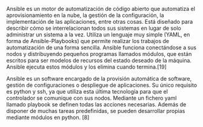 Ansible es un motor de automatización de código abierto que automatiza el aprovisionamiento en la nube, la gestión de la configuración, la implementación de las aplicaciones, entre otras cosas. Está diseñado para describir cómo se interrelacionan todos sus sistemas en lugar de solo administrar un sistema a la vez. Utiliza un lenguaje muy simple (YAML, en forma de Ansible-Playbooks) que permite realizar los trabajos de automatización de una forma sencilla. Ansible funciona conectándose a sus nodos y distribuyendo pequeños programas llamados módulos, que están escritos para ser modelos de recursos del estado deseado de la máquina. Ansible ejecuta estos módulos y los elimina cuando termina.[19]

Ansible es un software encargado de la provisión automática de software, gestión de configuraciones o despliegue de aplicaciones. Su único requisito es python y ssh, ya que utiliza esta última tecnología para que el controlador se comunique con sus nodos. Mediante un fichero yaml llamado playbook se definen todas las acciones necesarias. Además de disponer de muchas tareas predefinidas, se pueden desarrollar propias mediante módulos en python. [8]